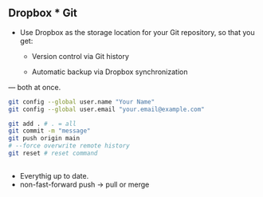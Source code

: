 ## Dropbox * Git

* Use Dropbox as the storage location for your Git repository, so that you get:

    * Version control via Git history

    * Automatic backup via Dropbox synchronization

— both at once.


```bash
git config --global user.name "Your Name"
git config --global user.email "your.email@example.com"

git add . # . = all
git commit -m "message"
git push origin main
# --force overwrite remote history
git reset # reset command
```




## 
* Everythig up to date.
* non-fast-forward push -> pull or merge
